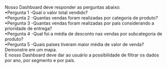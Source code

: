 Nosso Dashboard deve responder as perguntas abaixo:<br>
•Pergunta 1 -Qual o valor total vendido? <br>
•Pergunta 2 -Quantas vendas foram realizadas por categoria de produto? <br>
•Pergunta 3 -Quantas vendas foram realizadas por país considerando a prioridade de entrega? <br>
•Pergunta 4 -Qual foi a média de desconto nas vendas por subcategoria de produto? <br>
•Pergunta 5 -Quais países tiveram maior média de valor de venda? Demonstre em um mapa. <br>
E nosso Dashboard deve dar ao usuário a possibilidade de filtrar os dados por ano, por segmento e por país. <br>
